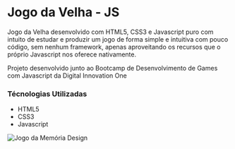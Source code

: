 # Jogo da Velha - JS

Jogo da Velha desenvolvido com HTML5, CSS3 e Javascript puro com intuito de estudar e produzir um jogo de forma simple e intuitiva com pouco código, sem nenhum framework, apenas aproveitando
os recursos que o próprio Javascript nos oferece nativamente.

Projeto desenvolvido junto ao Bootcamp de Desenvolvimento de Games com Javascript da Digital Innovation One 

### Técnologias Utilizadas
- HTML5
- CSS3
- Javascript

![Jogo da Memória Design](https://github.com/guilherme25alves/dio-jogo-da-velha/blob/master/velha.png?raw=true)